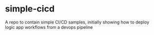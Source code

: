 # simple-cicd
A repo to contain simple CI/CD samples, initially showing how to deploy logic app workflows from a devops pipeline
